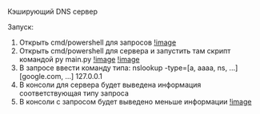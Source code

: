 Кэширующий DNS сервер

Запуск:
1) Открыть cmd/powershell для запросов
[!image](https://github.com/MeleshinDA/dnsc/blob/master/Guide/1.png)
2) Открыть cmd/powershell для сервера и запустить там скрипт командой py main.py
[!image](https://github.com/MeleshinDA/dnsc/blob/master/Guide/2.png)
[!image](https://github.com/MeleshinDA/dnsc/blob/master/Guide/3.png)
4) В запросе ввести команду типа: nslookup -type=[a, aaaa, ns, ...] [google.com, ...] 127.0.0.1
5) В консоли для сервера будет выведена информация соответствующая типу запроса
6) В консоли с запросом будет выведено меньше информации
[!image](https://github.com/MeleshinDA/dnsc/blob/master/Guide/4.png)
